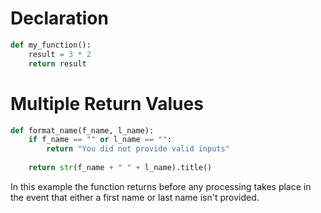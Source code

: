 # Declaration

```python
def my_function():
	result = 3 * 2
	return result
```
# Multiple Return Values

```python
def format_name(f_name, l_name):
    if f_name == "" or l_name == "":
        return "You did not provide valid inputs"
    
    return str(f_name + " " + l_name).title()
```

In this example the function returns before any processing takes place in the event that either a first name or last name isn't provided.

